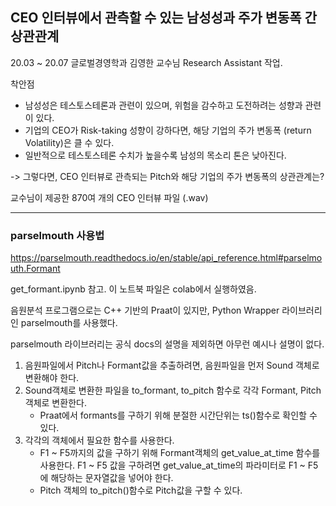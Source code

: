 ## CEO 인터뷰에서 관측할 수 있는 남성성과 주가 변동폭 간 상관관계


20.03 ~ 20.07 글로벌경영학과 김영한 교수님 Research Assistant 작업.


착안점

* 남성성은 테스토스테론과 관련이 있으며, 위험을 감수하고 도전하려는 성향과 관련이 있다.
* 기업의 CEO가 Risk-taking 성향이 강하다면, 해당 기업의 주가 변동폭 (return Volatility)은 클 수 있다.
* 일반적으로 테스토스테론 수치가 높을수록 남성의 목소리 톤은 낮아진다.

-> 그렇다면, CEO 인터뷰로 관측되는 Pitch와 해당 기업의 주가 변동폭의 상관관계는?


교수님이 제공한 870여 개의 CEO 인터뷰 파일 (.wav)

---

### parselmouth 사용법


https://parselmouth.readthedocs.io/en/stable/api_reference.html#parselmouth.Formant

get_formant.ipynb 참고. 이 노트북 파일은 colab에서 실행하였음.


음원분석 프로그램으로는 C++ 기반의 Praat이 있지만, Python Wrapper 라이브러리인 parselmouth를 사용했다.

parselmouth 라이브러리는 공식 docs의 설명을 제외하면 아무런 예시나 설명이 없다.

1. 음원파일에서 Pitch나 Formant값을 추출하려면, 음원파일을 먼저 Sound 객체로 변환해야 한다.
2. Sound객체로 변환한 파일을 to_formant, to_pitch 함수로 각각 Formant, Pitch 객체로 변환한다.
    * Praat에서 formants를 구하기 위해 분절한 시간단위는 ts()함수로 확인할 수 있다.
3. 각각의 객체에서 필요한 함수를 사용한다.
    * F1 ~ F5까지의 값을 구하기 위해 Formant객체의 get_value_at_time 함수를 사용한다. F1 ~ F5 값을 구하려면 get_value_at_time의 파라미터로 F1 ~ F5에 해당하는 문자열값을 넣어야 한다.
    * Pitch 객체의 to_pitch()함수로 Pitch값을 구할 수 있다.
    

        
    